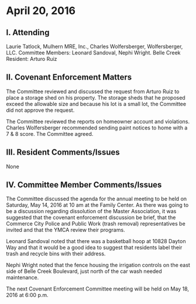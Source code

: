 # April 20, 2016

## I. Attending
Laurie Tatlock, Mulhern MRE, Inc., Charles Wolfersberger, Wolfersberger, LLC.  Committee Members: Leonard Sandoval, Nephi Wright.  Belle Creek Resident:  Arturo Ruiz

## II. Covenant Enforcement Matters
The Committee reviewed and discussed the request from Arturo Ruiz to place a storage shed on his property.  The storage sheds that he proposed exceed the allowable size and because his lot is a small lot, the Committee did not approve the request.  

The Committee reviewed the reports on homeowner account and violations.  Charles Wolfersberger recommended sending paint notices to home with a 7 & 8 score.  The Committee agreed.

## III. Resident Comments/Issues
None

## IV. Committee Member Comments/Issues
The Committee discussed the agenda for the annual meeting to be held on Saturday, May 14, 2016 at 10 am at the Family Center.  As there was going to be a discussion regarding dissolution of the Master Association, it was suggested that the covenant enforcement discussion be brief, that the Commerce City Police and Public Work (trash removal) representatives be invited and that the YMCA review their programs.  

Leonard Sandoval noted that there was a basketball hoop at 10828 Dayton Way and that it would be a good idea to suggest that residents label their trash and recycle bins with their address.

Nephi Wright noted that the fence housing the irrigation controls on the east side of Belle Creek Boulevard, just north of the car wash needed maintenance.

The next Covenant Enforcement Committee meeting will be held on May 18, 2016 at 6:00 p.m.
